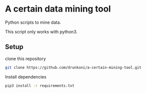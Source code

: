 # A certain data mining tool

Python scripts to mine data.

This script only works with python3.

## Setup

clone this repository

```bash
git clone https://github.com/drunkoni/a-certain-mining-tool.git
```

Install dependencies

```bash
pip3 install -r requirements.txt
```
